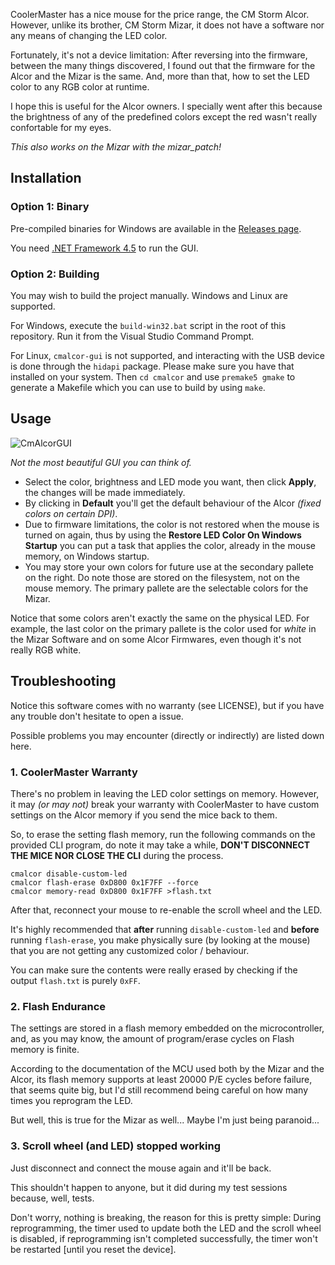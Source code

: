 CoolerMaster has a nice mouse for the price range, the CM Storm Alcor. However, unlike its brother, CM Storm Mizar, it does not have a software nor any means of changing the LED color.

Fortunately, it's not a device limitation: After reversing into the firmware, between the many things discovered, I found out that the firmware for the Alcor and the Mizar is the same. And, more than that, how to set the LED color to any RGB color at runtime.

I hope this is useful for the Alcor owners. I specially went after this because the brightness of any of the predefined colors except the red wasn't really confortable for my eyes.

*This also works on the Mizar with the mizar_patch!*

## Installation

### Option 1: Binary

Pre-compiled binaries for Windows are available in the [Releases page](https://github.com/thelink2012/cmalcor/releases).

You need [.NET Framework 4.5](https://www.microsoft.com/pt-br/download/details.aspx?id=30653) to run the GUI.

### Option 2: Building

You may wish to build the project manually. Windows and Linux are supported.

For Windows, execute the `build-win32.bat` script in the root of this repository. Run it from the Visual Studio Command Prompt.

For Linux, `cmalcor-gui` is not supported, and interacting with the USB device is done through the `hidapi` package. Please make sure you have that installed on your system. Then `cd cmalcor` and use `premake5 gmake` to generate a Makefile which you can use to build by using `make`.

## Usage

![CmAlcorGUI](http://i.imgur.com/ZpXAZWM.png)

_Not the most beautiful GUI you can think of._

 + Select the color, brightness and LED mode you want, then click **Apply**, the changes will be made immediately.
 + By clicking in **Default** you'll get the default behaviour of the Alcor _(fixed colors on certain DPI)_.
 + Due to firmware limitations, the color is not restored when the mouse is turned on again, thus by using the **Restore LED Color On Windows Startup** you can put a task that applies the color, already in the mouse memory, on Windows startup.
 + You may store your own colors for future use at the secondary pallete on the right. Do note those are stored on the filesystem, not on the mouse memory. The primary pallete are the selectable colors for the Mizar.

Notice that some colors aren't exactly the same on the physical LED. For example, the last color on the primary pallete is the color used for *white* in the Mizar Software and on some Alcor Firmwares, even though it's not really RGB white.

## Troubleshooting

Notice this software comes with no warranty (see LICENSE), but if you have any trouble don't hesitate to open a issue.

Possible problems you may encounter (directly or indirectly) are listed down here.

### 1. CoolerMaster Warranty

There's no problem in leaving the LED color settings on memory. However, it may _(or may not)_ break your warranty with CoolerMaster to have custom settings on the Alcor memory if you send the mice back to them.

So, to erase the setting flash memory, run the following commands on the provided CLI program, do note it may take a while, **DON'T DISCONNECT THE MICE NOR CLOSE THE CLI** during the process.

    cmalcor disable-custom-led
    cmalcor flash-erase 0xD800 0x1F7FF --force
    cmalcor memory-read 0xD800 0x1F7FF >flash.txt
    
After that, reconnect your mouse to re-enable the scroll wheel and the LED.

It's highly recommended that **after** running `disable-custom-led` and **before** running `flash-erase`, you make physically sure (by looking at the mouse) that you are not getting any customized color / behaviour.

You can make sure the contents were really erased by checking if the output `flash.txt` is purely `0xFF`.

### 2. Flash Endurance

The settings are stored in a flash memory embedded on the microcontroller, and, as you may know, the amount of program/erase cycles on Flash memory is finite.

According to the documentation of the MCU used both by the Mizar and the Alcor, its flash memory supports at least 20000 P/E cycles before failure, that seems quite big, but I'd still recommend being careful on how many times you reprogram the LED.

But well, this is true for the Mizar as well... Maybe I'm just being paranoid...

### 3. Scroll wheel (and LED) stopped working

Just disconnect and connect the mouse again and it'll be back.

This shouldn't happen to anyone, but it did during my test sessions because, well, tests.

Don't worry, nothing is breaking, the reason for this is pretty simple: During reprogramming, the timer used to update both the LED and the scroll wheel is disabled, if reprogramming isn't completed successfully, the timer won't be restarted [until you reset the device].
